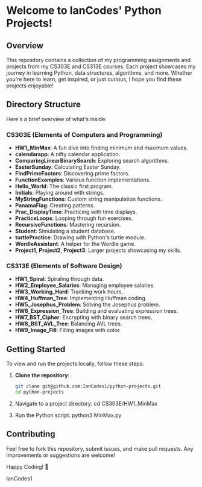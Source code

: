 # Welcome to IanCodes' Python Projects!

## Overview ##
This repository contains a collection of my programming assignments and projects from my CS303E and CS313E courses. Each project showcases my journey in learning Python, data structures, algorithms, and more. Whether you're here to learn, get inspired, or just curious, I hope you find these projects enjoyable!

## Directory Structure ##
Here's a brief overview of what's inside:

### CS303E (Elements of Computers and Programming) ###
- **HW1_MinMax**: A fun dive into finding minimum and maximum values.
- **calendarapp**: A nifty calendar application.
- **ComparingLinearBinarySearch**: Exploring search algorithms.
- **EasterSunday**: Calculating Easter Sunday.
- **FindPrimeFactors**: Discovering prime factors.
- **FunctionExamples**: Various function implementations.
- **Hello_World**: The classic first program.
- **Initials**: Playing around with strings.
- **MyStringFunctions**: Custom string manipulation functions.
- **PanamaFlag**: Creating patterns.
- **Prac_DisplayTime**: Practicing with time displays.
- **PracticeLoops**: Looping through fun exercises.
- **RecursiveFunctions**: Mastering recursion.
- **Student**: Simulating a student database.
- **turtlePractice**: Drawing with Python's turtle module.
- **WordleAssistant**: A helper for the Wordle game.
- **Project1**, **Project2**, **Project3**: Larger projects showcasing my skills.

### CS313E (Elements of Software Design) ###
- **HW1_Spiral**: Spiraling through data.
- **HW2_Employee_Salaries**: Managing employee salaries.
- **HW3_Working_Hard**: Tracking work hours.
- **HW4_Huffman_Tree**: Implementing Huffman coding.
- **HW5_Josephus_Problem**: Solving the Josephus problem.
- **HW6_Expression_Tree**: Building and evaluating expression trees.
- **HW7_BST_Cipher**: Encrypting with binary search trees.
- **HW8_BST_AVL_Tree**: Balancing AVL trees.
- **HW9_Image_Fill**: Filling images with color.


## Getting Started ##
To view and run the projects locally, follow these steps:

1. **Clone the repository**:
   ```sh
   git clone git@github.com:IanCodes1/python-projects.git
   cd python-projects

2.	Navigate to a project directory:
    cd CS303E/HW1_MinMax

3.	Run the Python script:
    python3 MinMax.py

## Contributing ##

Feel free to fork this repository, submit issues, and make pull requests. Any improvements or suggestions are welcome!



Happy Coding! 🎉


IanCodes1
